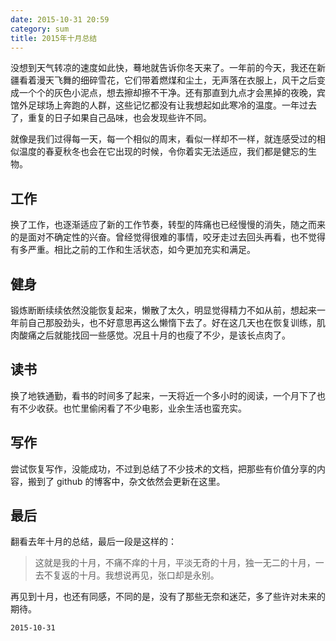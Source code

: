 ```yaml
---
date: 2015-10-31 20:59
category: sum
title: 2015年十月总结
---
```


没想到天气转凉的速度如此快，蓦地就告诉你冬天来了。一年前的今天，我还在新疆看着漫天飞舞的细碎雪花，它们带着燃煤和尘土，无声落在衣服上，风干之后变成一个个的灰色小泥点，想去擦却擦不干净。还有那直到九点才会黑掉的夜晚，宾馆外足球场上奔跑的人群，这些记忆都没有让我想起如此寒冷的温度。一年过去了，重复的日子如果自己品味，也会发现些许不同。

就像是我们过得每一天，每一个相似的周末，看似一样却不一样，就连感受过的相似温度的春夏秋冬也会在它出现的时候，令你着实无法适应，我们都是健忘的生物。

## 工作

换了工作，也逐渐适应了新的工作节奏，转型的阵痛也已经慢慢的消失，随之而来的是面对不确定性的兴奋。曾经觉得很难的事情，咬牙走过去回头再看，也不觉得有多严重。相比之前的工作和生活状态，如今更加充实和满足。

## 健身

锻炼断断续续依然没能恢复起来，懒散了太久，明显觉得精力不如从前，想起来一年前自己那股劲头，也不好意思再这么懒惰下去了。好在这几天也在恢复训练，肌肉酸痛之后就能找回一些感觉。况且十月的也瘦了不少，是该长点肉了。

## 读书

换了地铁通勤，看书的时间多了起来，一天将近一个多小时的阅读，一个月下了也有不少收获。也忙里偷闲看了不少电影，业余生活也蛮充实。

## 写作

尝试恢复写作，没能成功，不过到总结了不少技术的文档，把那些有价值分享的内容，搬到了 github 的博客中，杂文依然会更新在这里。

## 最后
翻看去年十月的总结，最后一段是这样的：

> 这就是我的十月，不痛不痒的十月，平淡无奇的十月，独一无二的十月，一去不复返的十月。我想说再见，张口却是永别。

再见到十月，也还有同感，不同的是，没有了那些无奈和迷茫，多了些许对未来的期待。


`2015-10-31`